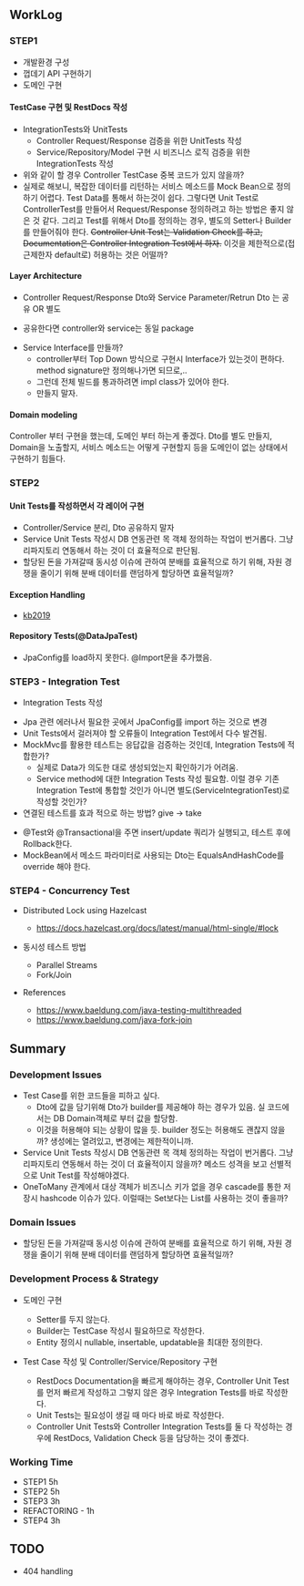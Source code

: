 ## WorkLog

### STEP1
* 개발환경 구성
* 껍데기 API 구현하기
* 도메인 구현

#### TestCase 구현 및 RestDocs 작성
* IntegrationTests와 UnitTests
  - Controller Request/Response 검증을 위한 UnitTests 작성
  - Service/Repository/Model 구현 시 비즈니스 로직 검증을 위한 IntegrationTests 작성  
* 위와 같이 할 경우 Controller TestCase 중복 코드가 있지 않을까?
* 실제로 해보니, 복잡한 데이터를 리턴하는 서비스 메소드를 Mock Bean으로 정의하기 어렵다. Test Data를 통해서 하는것이 쉽다. 그렇다면 Unit Test로 ControllerTest를 만들어서 Request/Response 정의하려고 하는 방법은 좋지 않은 것 같다. 
그리고 Test를 위해서 Dto를 정의하는 경우, 별도의 Setter나 Builder를 만들어줘야 한다. <s>Controller Unit Test는 Validation Check를 하고, Documentation은 Controller Integration Test에서 하자.</s> 이것을 제한적으로(접근제한자 default로) 허용하는 것은 어떨까?

#### Layer Architecture
* Controller Request/Response Dto와 Service Parameter/Retrun Dto 는 공유 OR 별도
 - 공유한다면 controller와 service는 동일 package 
* Service Interface를 만들까?
  - controller부터 Top Down 방식으로 구현시 Interface가 있는것이 편하다. method signature만 정의해나가면 되므로,..
  - 그런데 전체 빌드를 통과하려면 impl class가 있어야 한다.
  - 만들지 말자.
 
#### Domain modeling
Controller 부터 구현을 했는데, 도메인 부터 하는게 좋겠다. Dto를 별도 만들지, Domain을 노출할지, 서비스 메소드는 어떻게 구현할지 등을 도메인이 없는 상태에서 구현하기 힘들다.
 
### STEP2
#### Unit Tests를 작성하면서 각 레이어 구현
* Controller/Service 분리, Dto 공유하지 말자
* Service Unit Tests 작성시 DB 연동관련 목 객체 정의하는 작업이 번거롭다. 그냥 리파지토리 연동해서 하는 것이 더 효율적으로 판단됨.
* 할당된 돈을 가져갈때 동시성 이슈에 관하여 분배를 효율적으로 하기 위해, 자원 경쟁을 줄이기 위해 분배 데이터를 랜덤하게 할당하면 효율적일까?
 
#### Exception Handling
* [kb2019](https://github.com/jhkim105/kb2019/tree/master/src/main/java/com/example/demo/exception) 
 
#### Repository Tests(@DataJpaTest)
* JpaConfig를 load하지 못한다. @Import문을 추가했음. 
 
### STEP3 - Integration Test
* Integration Tests 작성
 - Jpa 관련 에러나서 필요한 곳에서 JpaConfig를 import 하는 것으로 변경
 - Unit Tests에서 걸러져야 할 오류들이 Integration Test에서 다수 발견됨.
 - MockMvc를 활용한 테스트는 응답값을 검증하는 것인데, Integration Tests에 적합한가?
   - 실제로 Data가 의도한 대로 생성되었는지 확인하기가 어려움.
   - Service method에 대한 Integration Tests 작성 필요함. 이럴 경우 기존 Integration Test에 통합할 것인가 아니면 별도(ServiceIntegrationTest)로 작성할 것인가? 
 - 연결된 테스트를 효과 적으로 하는 방법? give -> take
* @Test와 @Transactional을 주면 insert/update 쿼리가 실행되고, 테스트 후에 Rollback한다.
* MockBean에서 메소드 파라미터로 사용되는 Dto는 EqualsAndHashCode를 override 해야 한다.

### STEP4 - Concurrency Test
* Distributed Lock using Hazelcast
  - https://docs.hazelcast.org/docs/latest/manual/html-single/#lock 
  
* 동시성 테스트 방법
  - Parallel Streams
  - Fork/Join

* References
  - https://www.baeldung.com/java-testing-multithreaded
  - https://www.baeldung.com/java-fork-join
 
 
## Summary
### Development Issues
* Test Case를 위한 코드들을 피하고 싶다. 
  - Dto에 값을 담기위해 Dto가 builder를 제공해야 하는 경우가 있음. 실 코드에서는 DB Domain객체로 부터 값을 할당함.
  - 이것을 허용해야 되는 상황이 많을 듯. builder 정도는 허용해도 괜찮지 않을까? 생성에는 열려있고, 변경에는 제한적이니까. 
* Service Unit Tests 작성시 DB 연동관련 목 객체 정의하는 작업이 번거롭다. 그냥 리파지토리 연동해서 하는 것이 더 효율적이지 않을까? 메소드 성격을 보고 선별적으로 Unit Test를 작성해야겠다.
* OneToMany 관계에서 대상 객체가 비즈니스 키가 없을 경우 cascade를 통한 저장시 hashcode 이슈가 있다. 이럴때는 Set보다는 List를 사용하는 것이 좋을까?



### Domain Issues
* 할당된 돈을 가져갈때 동시성 이슈에 관하여 분배를 효율적으로 하기 위해, 자원 경쟁을 줄이기 위해 분배 데이터를 랜덤하게 할당하면 효율적일까?


### Development Process & Strategy
* 도메인 구현
  - Setter를 두지 않는다.
  - Builder는 TestCase 작성시 필요하므로 작성한다.
  - Entity 정의시 nullable, insertable, updatable을 최대한 정의한다.
  
* Test Case 작성 및 Controller/Service/Repository 구현
  - RestDocs Documentation을 빠르게 해야하는 경우, Controller Unit Test를 먼저 빠르게 작성하고 그렇지 않은 경우 Integration Tests를 바로 작성한다.
  - Unit Tests는 필요성이 생길 때 마다 바로 바로 작성한다.
  - Controller Unit Tests와 Controller Integration Tests를 둘 다 작성하는 경우에 RestDocs, Validation Check 등을 담당하는 것이 좋겠다.
    
### Working Time
* STEP1 5h
* STEP2 5h
* STEP3 3h
* REFACTORING - 1h
* STEP4 3h 
 
## TODO
* 404 handling
 
 







